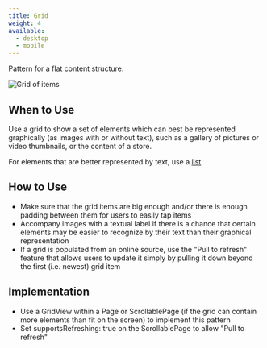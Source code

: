 ```yaml
---
title: Grid
weight: 4
available:
  - desktop
  - mobile
---
```



Pattern for a flat content structure.

![Grid of items](/hig/Grid.png)

When to Use
-----------

Use a grid to show a set of elements which can best be represented
graphically (as images with or without text), such as a gallery of
pictures or video thumbnails, or the content of a store.

For elements that are better represented by text, use a
[list](/components/editing/list).

How to Use
----------

-   Make sure that the grid items are big enough and/or there is enough
    padding between them for users to easily tap items
-   Accompany images with a textual label if there is a chance that
    certain elements may be easier to recognize by their text than their
    graphical representation
-   If a grid is populated from an online source, use the "Pull to
    refresh" feature that allows users to update it simply by pulling
    it down beyond the first (i.e. newest) grid item

Implementation
--------------

-   Use a GridView within a Page or ScrollablePage (if the grid can
    contain more elements than fit on the screen) to implement this
    pattern
-   Set supportsRefreshing: true on the ScrollablePage to allow "Pull
    to refresh"
